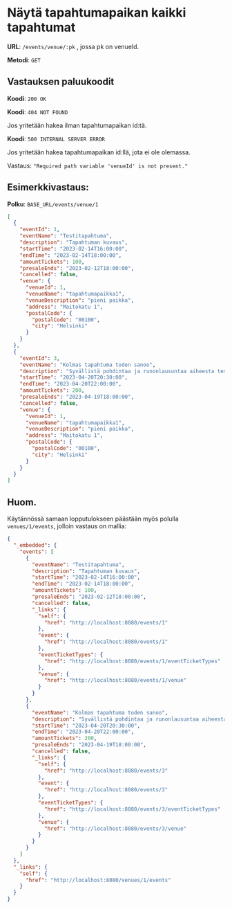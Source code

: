 # Näytä tapahtumapaikan kaikki tapahtumat

**URL**: `/events/venue/:pk` , jossa pk on venueId.

**Metodi**: `GET`

## Vastauksen paluukoodit

**Koodi**: `200 OK`

**Koodi**: `404 NOT FOUND`

Jos yritetään hakea ilman tapahtumapaikan id:tä.

**Koodi**: `500 INTERNAL SERVER ERROR`

Jos yritetään hakea tapahtumapaikan id:llä, jota ei ole olemassa.

Vastaus: `"Required path variable 'venueId' is not present."`

## Esimerkkivastaus:

**Polku**: `BASE_URL/events/venue/1`

```json
[
  {
    "eventId": 1,
    "eventName": "Testitapahtuma",
    "description": "Tapahtuman kuvaus",
    "startTime": "2023-02-14T16:00:00",
    "endTime": "2023-02-14T18:00:00",
    "amountTickets": 100,
    "presaleEnds": "2023-02-12T18:00:00",
    "cancelled": false,
    "venue": {
      "venueId": 1,
      "venueName": "tapahtumapaikka1",
      "venueDescription": "pieni paikka",
      "address": "Maitokatu 1",
      "postalCode": {
        "postalCode": "00100",
        "city": "Helsinki"
      }
    }
  },
  {
    "eventId": 3,
    "eventName": "Kolmas tapahtuma toden sanoo",
    "description": "Syvällistä pohdintaa ja runonlausuntaa aiheesta testidatan keksimisen vaikeus",
    "startTime": "2023-04-20T20:30:00",
    "endTime": "2023-04-20T22:00:00",
    "amountTickets": 200,
    "presaleEnds": "2023-04-19T18:00:00",
    "cancelled": false,
    "venue": {
      "venueId": 1,
      "venueName": "tapahtumapaikka1",
      "venueDescription": "pieni paikka",
      "address": "Maitokatu 1",
      "postalCode": {
        "postalCode": "00100",
        "city": "Helsinki"
      }
    }
  }
]
```

## Huom.

Käytännössä samaan lopputulokseen päästään myös polulla `venues/1/events`, jolloin vastaus on mallia:

```json
{
  "_embedded": {
    "events": [
      {
        "eventName": "Testitapahtuma",
        "description": "Tapahtuman kuvaus",
        "startTime": "2023-02-14T16:00:00",
        "endTime": "2023-02-14T18:00:00",
        "amountTickets": 100,
        "presaleEnds": "2023-02-12T18:00:00",
        "cancelled": false,
        "_links": {
          "self": {
            "href": "http://localhost:8080/events/1"
          },
          "event": {
            "href": "http://localhost:8080/events/1"
          },
          "eventTicketTypes": {
            "href": "http://localhost:8080/events/1/eventTicketTypes"
          },
          "venue": {
            "href": "http://localhost:8080/events/1/venue"
          }
        }
      },
      {
        "eventName": "Kolmas tapahtuma toden sanoo",
        "description": "Syvällistä pohdintaa ja runonlausuntaa aiheesta testidatan keksimisen vaikeus",
        "startTime": "2023-04-20T20:30:00",
        "endTime": "2023-04-20T22:00:00",
        "amountTickets": 200,
        "presaleEnds": "2023-04-19T18:00:00",
        "cancelled": false,
        "_links": {
          "self": {
            "href": "http://localhost:8080/events/3"
          },
          "event": {
            "href": "http://localhost:8080/events/3"
          },
          "eventTicketTypes": {
            "href": "http://localhost:8080/events/3/eventTicketTypes"
          },
          "venue": {
            "href": "http://localhost:8080/events/3/venue"
          }
        }
      }
    ]
  },
  "_links": {
    "self": {
      "href": "http://localhost:8080/venues/1/events"
    }
  }
}
```
